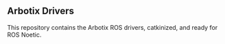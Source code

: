 ## Arbotix Drivers

This repository contains the Arbotix ROS drivers, catkinized, and ready for ROS Noetic.
